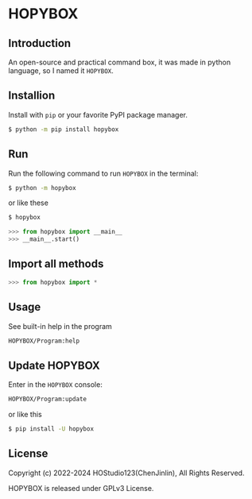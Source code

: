 # HOPYBOX
## Introduction
An open-source and practical command box, it was made in python language, so I named it `HOPYBOX`.
## Installion
Install with `pip` or your favorite PyPI package manager.
```sh
$ python -m pip install hopybox
```
## Run
Run the following command to run `HOPYBOX` in the terminal:
```sh
$ python -m hopybox
```
or like these
```sh
$ hopybox
```
```python
>>> from hopybox import __main__
>>> __main__.start()
```
## Import all methods
```python
>>> from hopybox import *
```
## Usage
See built-in help in the program
```sh
HOPYBOX/Program:help
```
## Update HOPYBOX
Enter in the `HOPYBOX` console:
```sh
HOPYBOX/Program:update
```
or like this
```sh
$ pip install -U hopybox
```
## License
Copyright (c) 2022-2024 HOStudio123(ChenJinlin), All Rights Reserved.

HOPYBOX is released under GPLv3 License.